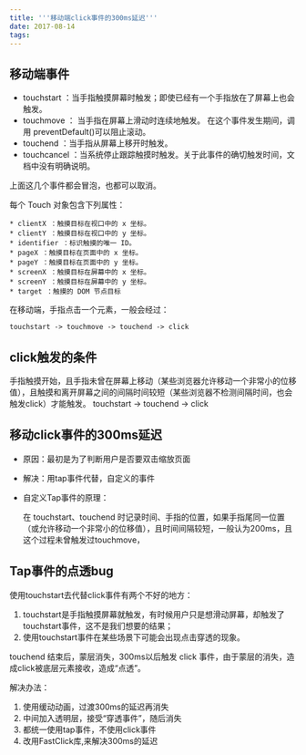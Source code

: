 ```yaml
---
title: '''移动端click事件的300ms延迟'''
date: 2017-08-14
tags:
---
```


## 移动端事件

* touchstart ：当手指触摸屏幕时触发；即使已经有一个手指放在了屏幕上也会触发。
* touchmove ： 当手指在屏幕上滑动时连续地触发。 在这个事件发生期间，调用 preventDefault()可以阻止滚动。
* touchend ：当手指从屏幕上移开时触发。
* touchcancel ：当系统停止跟踪触摸时触发。关于此事件的确切触发时间，文档中没有明确说明。

上面这几个事件都会冒泡，也都可以取消。

每个 Touch 对象包含下列属性：

    * clientX ：触摸目标在视口中的 x 坐标。
    * clientY ：触摸目标在视口中的 y 坐标。
    * identifier ：标识触摸的唯一 ID。
    * pageX ：触摸目标在页面中的 x 坐标。
    * pageY ：触摸目标在页面中的 y 坐标。
    * screenX ：触摸目标在屏幕中的 x 坐标。
    * screenY ：触摸目标在屏幕中的 y 坐标。
    * target ：触摸的 DOM 节点目标


在移动端，手指点击一个元素，一般会经过：

	touchstart -> touchmove -> touchend -> click

## click触发的条件

手指触摸开始，且手指未曾在屏幕上移动（某些浏览器允许移动一个非常小的位移值），且触摸和离开屏幕之间的间隔时间较短（某些浏览器不检测间隔时间，也会触发click）才能触发。
	touchstart -> touchend -> click

## 移动click事件的300ms延迟

* 原因：最初是为了判断用户是否要双击缩放页面

* 解决：用tap事件代替，自定义的事件

* 自定义Tap事件的原理：

	在 touchstart、touchend 时记录时间、手指的位置，如果手指尾同一位置（或允许移动一个非常小的位移值），且时间间隔较短，一般认为200ms，且这个过程未曾触发过touchmove，


## Tap事件的点透bug

使用touchstart去代替click事件有两个不好的地方：

1. touchstart是手指触摸屏幕就触发，有时候用户只是想滑动屏幕，却触发了touchstart事件，这不是我们想要的结果；
2. 使用touchstart事件在某些场景下可能会出现点击穿透的现象。

touchend 结束后，蒙层消失，300ms以后触发 click 事件，由于蒙层的消失，造成click被底层元素接收，造成“点透”。

解决办法：

1. 使用缓动动画，过渡300ms的延迟再消失
2. 中间加入透明层，接受“穿透事件”，随后消失
3. 都统一使用tap事件，不使用click事件
4. 改用FastClick库,来解决300ms的延迟

